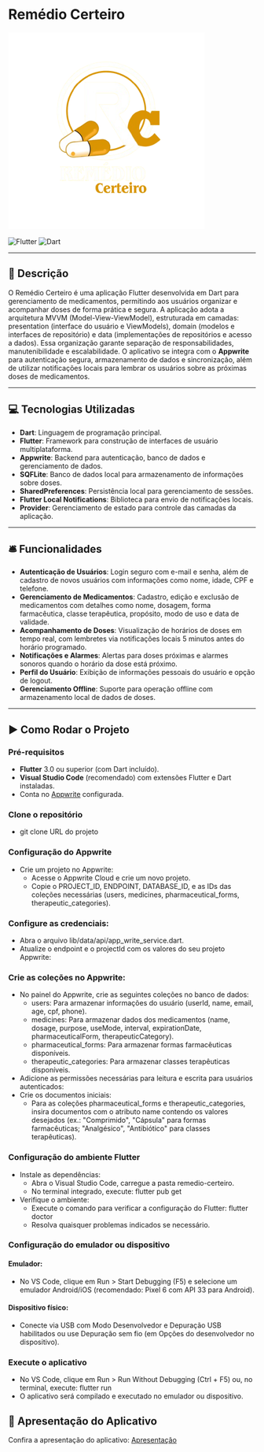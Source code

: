 # Remédio Certeiro

<img src="resources/images/app_banner.png" alt="Logo" width="400">

![Flutter](https://img.shields.io/badge/Flutter-3.35.2-blue?logo=flutter)
![Dart](https://img.shields.io/badge/Dart-3.9.0-blue?logo=dart)

---

## 📃 Descrição

O Remédio Certeiro é uma aplicação Flutter desenvolvida em Dart para gerenciamento de medicamentos, permitindo aos usuários organizar e acompanhar doses de forma prática e segura. A aplicação adota a arquitetura MVVM (Model-View-ViewModel), estruturada em camadas: presentation (interface do usuário e ViewModels), domain (modelos e interfaces de repositório) e data (implementações de repositórios e acesso a dados). Essa organização garante separação de responsabilidades, manutenibilidade e escalabilidade. O aplicativo se integra com o **Appwrite** para autenticação segura, armazenamento de dados e sincronização, além de utilizar notificações locais para lembrar os usuários sobre as próximas doses de medicamentos.

---

## 💻 Tecnologias Utilizadas

- **Dart**: Linguagem de programação principal.
- **Flutter**: Framework para construção de interfaces de usuário multiplataforma.
- **Appwrite**: Backend para autenticação, banco de dados e gerenciamento de dados.
- **SQFLite**: Banco de dados local para armazenamento de informações sobre doses.
- **SharedPreferences**: Persistência local para gerenciamento de sessões.
- **Flutter Local Notifications**: Biblioteca para envio de notificações locais.
- **Provider**: Gerenciamento de estado para controle das camadas da aplicação.

---

## 🛎️ Funcionalidades

- **Autenticação de Usuários**: Login seguro com e-mail e senha, além de cadastro de novos usuários com informações como nome, idade, CPF e telefone.
- **Gerenciamento de Medicamentos**: Cadastro, edição e exclusão de medicamentos com detalhes como nome, dosagem, forma farmacêutica, classe terapêutica, propósito, modo de uso e data de validade.
- **Acompanhamento de Doses**: Visualização de horários de doses em tempo real, com lembretes via notificações locais 5 minutos antes do horário programado.
- **Notificações e Alarmes**: Alertas para doses próximas e alarmes sonoros quando o horário da dose está próximo.
- **Perfil do Usuário**: Exibição de informações pessoais do usuário e opção de logout.
- **Gerenciamento Offline**: Suporte para operação offline com armazenamento local de dados de doses.

---

## ▶️ Como Rodar o Projeto

### Pré-requisitos

- **Flutter** 3.0 ou superior (com Dart incluído).
- **Visual Studio Code** (recomendado) com extensões Flutter e Dart instaladas.
- Conta no [Appwrite](https://appwrite.io/) configurada.

### Clone o repositório

- git clone URL do projeto

### Configuração do Appwrite

- Crie um projeto no Appwrite:
  - Acesse o Appwrite Cloud e crie um novo projeto.
  - Copie o PROJECT_ID, ENDPOINT, DATABASE_ID, e as IDs das coleções necessárias (users, medicines, pharmaceutical_forms, therapeutic_categories).

### Configure as credenciais:

- Abra o arquivo lib/data/api/app_write_service.dart.
- Atualize o endpoint e o projectId com os valores do seu projeto Appwrite:

### Crie as coleções no Appwrite:

- No painel do Appwrite, crie as seguintes coleções no banco de dados:
  - users: Para armazenar informações do usuário (userId, name, email, age, cpf, phone).
  - medicines: Para armazenar dados dos medicamentos (name, dosage, purpose, useMode, interval, expirationDate, pharmaceuticalForm, therapeuticCategory).
  - pharmaceutical_forms: Para armazenar formas farmacêuticas disponíveis.
  - therapeutic_categories: Para armazenar classes terapêuticas disponíveis.
- Adicione as permissões necessárias para leitura e escrita para usuários autenticados:
- Crie os documentos iniciais:
  - Para as coleções pharmaceutical_forms e therapeutic_categories, insira documentos com o atributo name contendo os valores desejados (ex.: "Comprimido", "Cápsula" para formas farmacêuticas; "Analgésico", "Antibiótico" para classes terapêuticas).

### Configuração do ambiente Flutter

- Instale as dependências:
  - Abra o Visual Studio Code, carregue a pasta remedio-certeiro.
  - No terminal integrado, execute: flutter pub get
- Verifique o ambiente:
  - Execute o comando para verificar a configuração do Flutter: flutter doctor
  - Resolva quaisquer problemas indicados se necessário.

### Configuração do emulador ou dispositivo

#### Emulador:

- No VS Code, clique em Run > Start Debugging (F5) e selecione um emulador Android/iOS (recomendado: Pixel 6 com API 33 para Android).

#### Dispositivo físico:

- Conecte via USB com Modo Desenvolvedor e Depuração USB habilitados ou use Depuração sem fio (em Opções do desenvolvedor no dispositivo).

### Execute o aplicativo

- No VS Code, clique em Run > Run Without Debugging (Ctrl + F5) ou, no terminal, execute: flutter run
- O aplicativo será compilado e executado no emulador ou dispositivo.

## 🎥 Apresentação do Aplicativo

Confira a apresentação do aplicativo: [Apresentação](https://youtu.be/nq1IdgyNeUA)
